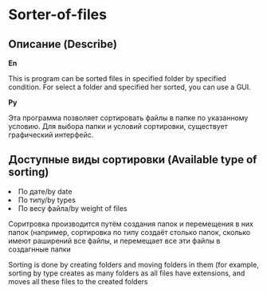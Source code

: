 # Sorter-of-files
<h2>Описание (Describe)</h2>
<b>En</b>
<p>This is program can be sorted files in specified folder by specified condition. For select a folder and specified her sorted, you can use a GUI.</p>
<b>Ру</b>
<p>Эта программа позволяет сортировать файлы в папке по указанному условию. Для выбора папки и условий сортировки, существует графический интерфейс.</p>
<h2>Доступные виды сортировки (Available type of sorting) </h2>
  <li>По дате/by date</li>
  <li>По типу/by types</li>
  <li>По весу файла/by weight of files</li>
<p>Соритровка производится путём создания папок и перемещения в них папок (например, сортировка по типу создаёт столько папок, сколько имеют раширений все файлы, и перемещает все эти файлы в создагнные папки</p>
<p>Sorting is done by creating folders and moving folders in them (for example, sorting by type creates as many folders as all files have extensions, and moves all these files to the created folders</p>

